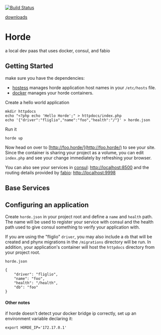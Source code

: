[![Build Status](https://travis-ci.org/benschw/horde.svg?branch=master)](https://travis-ci.org/benschw/horde)

[downloads](http://dl.fligl.io/#/horde)

# Horde

a local dev paas that uses docker, consul, and fabio


## Getting Started 
make sure you have the dependencies:
* [hostess](https://github.com/cbednarski/hostess) manages horde application host names in your `/etc/hosts` file.
* [docker](https://www.docker.com/) manages your horde containers.


Create a hello world application

	mkdir httpdocs
	echo "<?php echo 'Hello Horde';" > httpdocs/index.php
	echo '{"driver":"fliglio","name":"foo","health":"/"}' > horde.json

Run it
	
	horde up

Now head on over to [http://foo.horde/](http://foo.horde/) to see your site.
Since the container is sharing your project as a volume, you can edit `index.php`
and see your change immediately by refreshing your browser.


You can also see your services in [consul](https://www.consul.io/): [http://localhost:8500](http://localhost:8500/ui/#/dc1/services)
and the routing details provided by [fabio](https://github.com/eBay/fabio): [http://localhost:9998](http://localhost:9998/routes)

## Base Services

## Configuring an application

Create `horde.json` in your project root and define a `name` and `health` path.
The name will be used to register your service with consul and the health path
used to give consul something to verify your application with.

If you are using the "fliglio" `driver`, you may also include a `db` that will be
created and phynx migrations in the `/migrations` directory will be run.
In addition, your application's container will host the `httpdocs` directory from your project root.



`horde.json`

	{
	    "driver": "fliglio",
	    "name": "foo",
	    "health": "/health",
	    "db": "foo"
	}




#### Other notes

if horde doesn't detect your docker bridge ip correctly, set up an environment variable
declaring it:


	export HORDE_IP='172.17.0.1'
